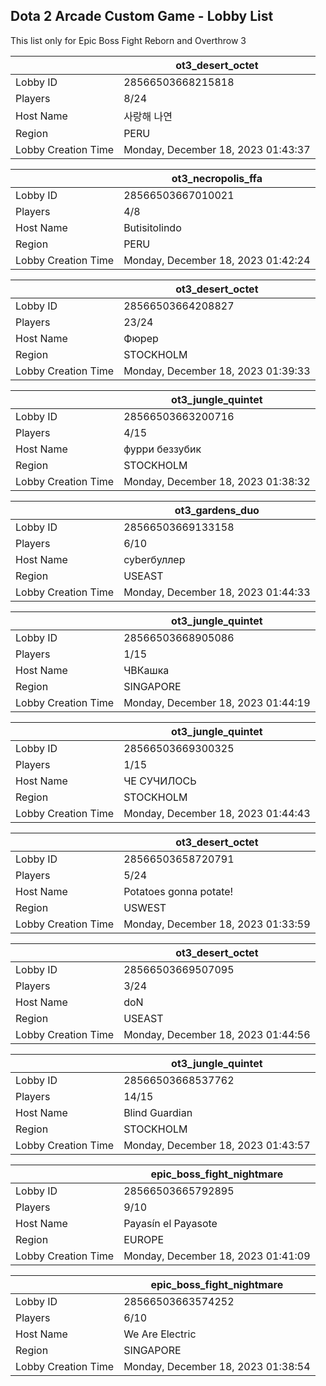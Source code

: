 ## Dota 2 Arcade Custom Game - Lobby List

This list only for Epic Boss Fight Reborn and Overthrow 3

|  | ot3_desert_octet |
| ------ | ------ |
| Lobby ID | 28566503668215818 |
| Players | 8/24 |
| Host Name | 사랑해 나연 |
| Region | PERU |
| Lobby Creation Time | Monday, December 18, 2023 01:43:37 |


|  | ot3_necropolis_ffa |
| ------ | ------ |
| Lobby ID | 28566503667010021 |
| Players | 4/8 |
| Host Name | Butisitolindo |
| Region | PERU |
| Lobby Creation Time | Monday, December 18, 2023 01:42:24 |


|  | ot3_desert_octet |
| ------ | ------ |
| Lobby ID | 28566503664208827 |
| Players | 23/24 |
| Host Name | Фюрер |
| Region | STOCKHOLM |
| Lobby Creation Time | Monday, December 18, 2023 01:39:33 |


|  | ot3_jungle_quintet |
| ------ | ------ |
| Lobby ID | 28566503663200716 |
| Players | 4/15 |
| Host Name | фурри беззубик |
| Region | STOCKHOLM |
| Lobby Creation Time | Monday, December 18, 2023 01:38:32 |


|  | ot3_gardens_duo |
| ------ | ------ |
| Lobby ID | 28566503669133158 |
| Players | 6/10 |
| Host Name | cyberбуллер |
| Region | USEAST |
| Lobby Creation Time | Monday, December 18, 2023 01:44:33 |


|  | ot3_jungle_quintet |
| ------ | ------ |
| Lobby ID | 28566503668905086 |
| Players | 1/15 |
| Host Name | ЧВКашка |
| Region | SINGAPORE |
| Lobby Creation Time | Monday, December 18, 2023 01:44:19 |


|  | ot3_jungle_quintet |
| ------ | ------ |
| Lobby ID | 28566503669300325 |
| Players | 1/15 |
| Host Name | ЧЕ СУЧИЛОСЬ |
| Region | STOCKHOLM |
| Lobby Creation Time | Monday, December 18, 2023 01:44:43 |


|  | ot3_desert_octet |
| ------ | ------ |
| Lobby ID | 28566503658720791 |
| Players | 5/24 |
| Host Name | Potatoes gonna potate! |
| Region | USWEST |
| Lobby Creation Time | Monday, December 18, 2023 01:33:59 |


|  | ot3_desert_octet |
| ------ | ------ |
| Lobby ID | 28566503669507095 |
| Players | 3/24 |
| Host Name | doN |
| Region | USEAST |
| Lobby Creation Time | Monday, December 18, 2023 01:44:56 |


|  | ot3_jungle_quintet |
| ------ | ------ |
| Lobby ID | 28566503668537762 |
| Players | 14/15 |
| Host Name | Blind Guardian |
| Region | STOCKHOLM |
| Lobby Creation Time | Monday, December 18, 2023 01:43:57 |


|  | epic_boss_fight_nightmare |
| ------ | ------ |
| Lobby ID | 28566503665792895 |
| Players | 9/10 |
| Host Name | Payasín el Payasote |
| Region | EUROPE |
| Lobby Creation Time | Monday, December 18, 2023 01:41:09 |


|  | epic_boss_fight_nightmare |
| ------ | ------ |
| Lobby ID | 28566503663574252 |
| Players | 6/10 |
| Host Name | We Are Electric |
| Region | SINGAPORE |
| Lobby Creation Time | Monday, December 18, 2023 01:38:54 |


